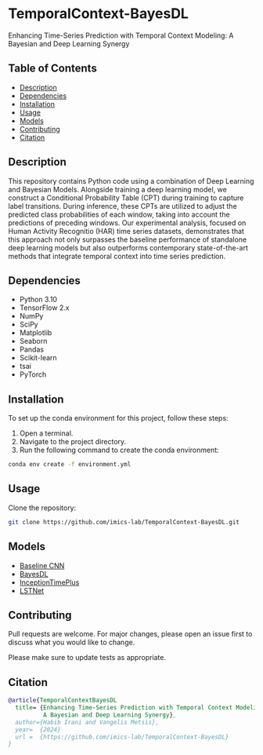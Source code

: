 # TemporalContext-BayesDL
Enhancing Time-Series Prediction with Temporal Context Modeling: A Bayesian and Deep Learning Synergy

## Table of Contents
- [Description](#description)
- [Dependencies](#dependencies)
- [Installation](#installation)
- [Usage](#usage)
- [Models](#models)
- [Contributing](#contributing)
- [Citation](#citation)

## Description
This repository contains Python code using a combination of Deep Learning and Bayesian Models. Alongside training a deep learning model, we construct a Conditional Probability Table (CPT) during training to capture label transitions. During inference, these CPTs are utilized to adjust the predicted class probabilities of each window, taking into account the predictions of preceding windows. Our experimental analysis, focused on Human Activity Recognitio (HAR) time series datasets, demonstrates that this approach not only surpasses the baseline performance of standalone deep learning models but also outperforms contemporary state-of-the-art methods that integrate temporal context into time series prediction.


## Dependencies
- Python 3.10
- TensorFlow 2.x
- NumPy
- SciPy
- Matplotlib
- Seaborn
- Pandas
- Scikit-learn
- tsai
- PyTorch

## Installation

To set up the conda environment for this project, follow these steps:

1. Open a terminal.
2. Navigate to the project directory.
3. Run the following command to create the conda environment:

```bash
conda env create -f environment.yml

```

## Usage

 Clone the repository:

```bash
git clone https://github.com/imics-lab/TemporalContext-BayesDL.git
```

## Models
  - [Baseline CNN](https://github.com/imics-lab/TemporalContext-BayesDL/blob/main/scripts/Baseline_CNN.ipynb)
  - [BayesDL](https://github.com/imics-lab/TemporalContext-BayesDL/blob/main/scripts/Bayesian_Method.ipynb) 
  - [InceptionTimePlus](https://github.com/laiguokun/LSTNet)
  - [LSTNet](https://github.com/timeseriesAI/tsai)

<!-- CONTRIBUTING -->
## Contributing
Pull requests are welcome. For major changes, please open an issue first to discuss what you would like to change.

Please make sure to update tests as appropriate.

<!-- CITATION -->
## Citation


```bibtex
@article{TemporalContextBayesDL
  title= {Enhancing Time-Series Prediction with Temporal Context Modeling:
          A Bayesian and Deep Learning Synergy},
  author={Habib Irani and Vangelis Metsis},
  year=  {2024}
  url =  {https://github.com/imics-lab/TemporalContext-BayesDL}
}
```
